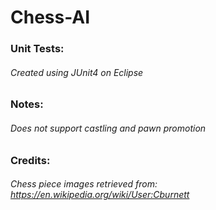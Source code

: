 # Chess-AI


### Unit Tests:
######	Created using JUnit4 on Eclipse 

### Notes:
######	Does not support castling and pawn promotion

### Credits:
###### Chess piece images retrieved from: https://en.wikipedia.org/wiki/User:Cburnett